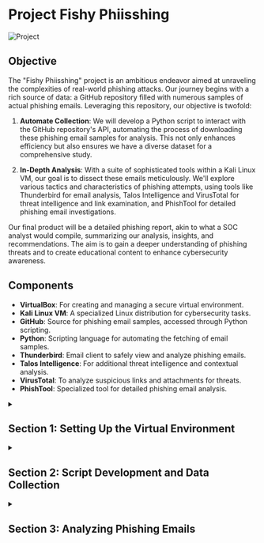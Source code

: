 # Project Fishy Phiisshing

![Project](https://i.imgur.com/KY3g39T.png)

## Objective

The "Fishy Phiisshing" project is an ambitious endeavor aimed at unraveling the complexities of real-world phishing attacks. Our journey begins with a rich source of data: a GitHub repository filled with numerous samples of actual phishing emails. Leveraging this repository, our objective is twofold:

1. **Automate Collection**: We will develop a Python script to interact with the GitHub repository's API, automating the process of downloading these phishing email samples for analysis. This not only enhances efficiency but also ensures we have a diverse dataset for a comprehensive study.

2. **In-Depth Analysis**: With a suite of sophisticated tools within a Kali Linux VM, our goal is to dissect these emails meticulously. We'll explore various tactics and characteristics of phishing attempts, using tools like Thunderbird for email analysis, Talos Intelligence and VirusTotal for threat intelligence and link examination, and PhishTool for detailed phishing email investigations.

Our final product will be a detailed phishing report, akin to what a SOC analyst would compile, summarizing our analysis, insights, and recommendations. The aim is to gain a deeper understanding of phishing threats and to create educational content to enhance cybersecurity awareness.

## Components

- **VirtualBox**: For creating and managing a secure virtual environment.
- **Kali Linux VM**: A specialized Linux distribution for cybersecurity tasks.
- **GitHub**: Source for phishing email samples, accessed through Python scripting.
- **Python**: Scripting language for automating the fetching of email samples.
- **Thunderbird**: Email client to safely view and analyze phishing emails.
- **Talos Intelligence**: For additional threat intelligence and contextual analysis.
- **VirusTotal**: To analyze suspicious links and attachments for threats.
- **PhishTool**: Specialized tool for detailed phishing email analysis.


<details>
  <summary><h2><b>Section 1: Setting Up the Virtual Environment</b></h2></summary>
  This section outlines the initial setup of our Kali Linux virtual machine for the phishing analysis project. We'll begin by updating the system, followed by installing Thunderbird, and ensuring our Python environment is properly configured.

  - **Step 1: Update and Upgrade Kali Linux**:  
    Our first step is to update the Kali Linux system to ensure we have the latest security patches and functionalities.
    ```bash
    sudo apt update && sudo apt upgrade -y
    ```
    ![Placeholder Image 1 for Update](https://i.imgur.com/linkToUpdateImage1.png)
    
  - **Step 2: Install Thunderbird**:  
    Then, we proceed to install Thunderbird, our chosen application for securely managing and viewing phishing emails.
    ```bash
    sudo apt install thunderbird -y
    ```
    ![Placeholder Image 1 for Thunderbird](https://i.imgur.com/linkToThunderbirdImage1.png)

  - **Step 3: Set Up Python Environment**:  
    Finally, we'll verify that Python is installed and ready, and then set up pip, Python's package manager. We'll also install the 'requests' library, which is crucial for our scripting tasks.
    - Confirm Python installation:
      ```bash
      python3 --version
      ```
    - Install Python if necessary:
      ```bash
      sudo apt install python3 -y
      ```
    - Check pip installation and install 'requests':
      ```bash
      pip3 --version
      pip3 install requests
      ```
    ![Placeholder Image 1 for Python Setup](https://i.imgur.com/linkToPythonSetupImage1.png)

  With these steps completed, our Kali Linux VM is fully prepared with the latest updates, Thunderbird is ready for email analysis, and our Python environment is equipped for scripting. This forms a robust foundation for our phishing email analysis endeavor.

</details>


<details>
  <summary><h2><b>Section 2: Script Development and Data Collection</b></h2></summary>
  In this section, we'll dive into the development of our Python script. This script will interact with the GitHub API to automate the downloading of phishing email samples.<br><br>

  - **Step 1: Discovering the Data Source**
  Our search for real-world phishing samples begins with a simple Google search: "github phishing pot". The search results lead us to a GitHub repository containing a collection of phishing emails.

  ![Screenshot of Google search result](path-to-your-screenshot-of-google-search)

  Upon visiting the repository, we note the following details which are crucial for our script:

  - GitHub Username: `rf-peixoto`
  - Repository Name: `phishing_pot`
  - Branch Name: `main`
  - Folder Containing Emails: `email`

  ![Screenshot of the GitHub repository](path-to-your-screenshot-of-github-repo)

  With this information, we can begin crafting our script.

  - **Step 2: Crafting the Python Script**
  The script is developed in Python, a powerful language for automation tasks. As we look at the script, it's important to recognize the lines beginning with `#`. These are comments, meant to explain the steps and provide clarity on the script's operation. They are not executed as code and are simply there to guide anyone reading the script.<br><br>
  
  ```python
    import requests  # Importing the requests library to handle HTTP requests
    import os  # Importing the os library for interacting with the operating system

    # Setting variables for GitHub repository details
    github_username = 'rf-peixoto'  # GitHub username
    repository_name = 'phishing_pot'  # Repository name
    branch_name = 'main'  # Branch name

    # Setting the folder in the GitHub repo and the local directory to save files
    github_folder = 'email'  # Folder name in the GitHub repository
    local_folder = '/home/thuynh808/Desktop/Phishing/samples/'  # Local folder path for saving files

    # Constructing the URL to access the contents of the specified folder in the GitHub repository
    url = f'https://api.github.com/repos/{github_username}/{repository_name}/contents/{github_folder}?ref={branch_name}'

    # Making an HTTP GET request to the GitHub API
    response = requests.get(url)
    # Checking if the request was successful
    if response.status_code == 200:
        files = response.json()  # Parsing the response to JSON to get a list of files
        # Iterating over each file in the folder
        for file in files:
            # Checking if the file is an email file (.eml)
            if file['name'].endswith('.eml'):
                # Making a GET request to download the file
                download_response = requests.get(file['download_url'])
                # Checking if the download was successful
                if download_response.status_code == 200:
                    # Opening/creating a file in write-binary mode in the specified local directory
                    with open(os.path.join(local_folder, file['name']), 'wb') as f:
                        f.write(download_response.content)  # Writing the content of the download to the file
                    print(f'Downloaded: {file["name"]}')  # Printing a confirmation message
                else:
                    print(f'Failed to download: {file["name"]}')  # Printing an error message if download fails
    else:
        print(f'Failed to access GitHub folder: {github_folder}')  # Printing an error message if GitHub folder access fails
  ```
   <br>

  - **Step 3: Saving and Running the Script**<br><br>
    - After the script is crafted, the next steps are to save it and execute it to begin the download process.<br><br>
    - Here, we'll save the script as 'download_emails.py'<br><br>
    - In the terminal, navigate to the location of our script and run 'python download_emails.py' (make sure we have the proper privileges)<br><br>

  ![Placeholder Image for Script Development](https://i.imgur.com/linkToScriptDevImage.png)

  We've now identified a valuable data source, crafted a Python script to automate data retrieval, and run the script to populate our local directory with phishing email samples. This sets a solid foundation for the analysis phase, where we'll dissect the tactics used in these deceptive emails.
  
</details>

<details>
  <summary><h2><b>Section 3: Analyzing Phishing Emails</b></h2></summary>
  In this part of our project, we'll carefully examine 2 phishing email samples. We'll use Thunderbird to inspect its content, while tools like PhishTool and VirusTotal can help us examine their deeper technical aspects.

  <details>
  <summary><h3><b>Subsection 3.1: Email Analysis #1</b></h3></summary>
    
  Let's begin our investigation by opening the first email file in Thunderbird on our Kali machine. Time to start the analysis!

  - **Email Examination with Thunderbird**:  
    We open a suspicious email that claims to be from a popular streaming service. This email is a prime example of a phishing attempt due to the following signs:<br>

    - Urgent call to action
    - Grammatical errors
    - Demand for immediate verification of account details

![Screenshot of phishing email in Thunderbird](path-to-the-screenshot-of-email-in-thunderbird)

  Next, we'll take a look at the source code to gather more intel.

![Screenshot of email source code in Thunderbird](path-to-the-screenshot-of-email-source-code-in-thunderbird)

    
  - **Source Code Analysis**:<br>
    Diving into the source code of the email, we identify multiple discrepancies that confirms our suspicions:
    - Return Path and Originating IP Mismatch:
      - Return-Path: <38Xo3ybKucYXJ85d5PPgDKo7v@torres.newenglandmuscle.com>
      - Originating IP: [38.135.39.232]
    
    - Authentication Results:
      - SPF: pass for domain torres.newenglandmuscle.com
      - DKIM: neutral with no clear alignment with the sender domain
      - DMARC: None indicating no DMARC record found for the sending domain<br><br>
    This means that the sender was not properly verified<br>
    
    - Language Indicating Urgency:
      - Phrase: "Please note that if your informations is not validate within 24 hours, Your Account will be permanently blocked!"<br><br>
    Phishing attempts usually would rush the victim to take action immediately.<br>

    - Grammatical Errors:
      - Word: informations instead of the correct term information<br><br>
    Grammar issures are good indicators for phishing attempts

    - Sender Information:
      - Display Name: NETFLIX🎬
      - Sender Email: 205483683@torres.newenglandmuscle.com<br><br>
    Their goal is to impersonate someone we trust to trick us into thinking they're legitimate.

    - Suspicious Link:
      - The email prompts action to "UPDATE MY PAYMENT DETAILS" with a suspicious link:<br><br>
        `http://ahotbid.com/crN0Hc.phtml?drcVgkccstXDcyH8mcfcFlcpc7jfBh566cbbb4Q`<br><br>
    This link could lead us to credential harvesters or introduce malware into our system.
        
![Screenshot of email source code in Thunderbird](path-to-the-screenshot-of-email-source-code-in-thunderbird)

  - **Analysis with PhishTool**:  
    We will utilize PhishTool to analyze the email header and trace the origin of the email, looking for discrepancies that could confirm a phishing attempt.
    - Head to `phishtool.com` and submit the sample email for analysis
    - We can confirm several indicators of phishing that were initially observed in the source code:
      - The email is sent from an IP address that does not align with the legitimate domain.
      - The Return-Path and originating IP address are linked to a domain not associated with Netflix
      - SPF and DKIM checks do not align with typical results for legitimate emails from the claimed sender

    
![Screenshot of email analysis in PhishTool](path-to-phish-tool-analysis-screenshot)

![Screenshot of email analysis in PhishTool](path-to-phish-tool-analysis-screenshot)

  - **WHOIS Lookup Confirmation**:  
    A WHOIS lookup on the originating IP address uncovers that the email originated from an IP associated with 'PSINet, Inc.', which does not correspond with the Netflix domain. This discrepancy is a common trait of phishing emails.

![Screenshot of WHOIS lookup](path-to-whois-lookup-screenshot)

![Screenshot of WHOIS lookup](path-to-whois-lookup-screenshot)

  With these steps, we've confirmed the suspicious nature of the email using our analysis tools, reinforcing the initial red flags detected in the email content.
  
  - **Rendered HTML and Credential Harvesting Page**:  
    Upon rendering the HTML of the phishing email, we encounter a credential harvesting page, disguised as a legitimate login portal to deceive the recipient into providing sensitive information.

![Screenshot of credential harvesting page](path-to-credential-harvesting-page-screenshot)

  This thorough analysis not only showcases the deceptive techniques used by cybercriminals but also emphasizes the importance of vigilant examination of every aspect of an email that raises suspicion.

  </details>

  <details>
  <summary><h3><b>Subsection 3.2: Email Analysis #2</b></h3></summary>

  Now lets dig into a detailed examination of our phishing email #2, exploring its contents and analyzing the header to uncover the tactics used by cybercriminals.

  - **Initial Email Inspection with Thunderbird**:

    Upon opening the suspicious email in Thunderbird, we notice some immediate red flags:
    - Missing Body Content:
      - The email lacks any body content, displaying only the subject line which could be a tactic to evade simple content filters.
    
    - Subject Line Presence:
      - The subject line alone is designed to create a sense of urgency or curiosity to compel the recipient to view the attachment.
    
    - Sender Mismatch:
      - The sender's email address (`auth-replyP8YjBYJqsq@lynnswig.com`) does not match the expected domain of a legitimate Apple communication.
    
    - Sole Attachment:
      - A solitary attachment is present, often a vector for delivering malware or enticing users to enter their credentials on a fraudulent webpage.

![Screenshot](path-to-the-screenshot-of-email-in-thunderbird)<br><br>

  - **Source Code Analysis**:
  
    Closer examination of the email's source code uncovers alarming details:
    - Return Path and IP Mismatch: 
      - The Return-Path (`auth-replyP8YjBYJqsq@lynnswig.com`) differs from the Originating IP (`40.107.94.65`), which is not typically associated with legitimate Apple emails.
        
    - Authentication Results: 
      - The SPF check passes, but the absence of a DMARC policy (`DMARC: none`) for `lynnswig.com` is concerning as it allows for potential domain impersonation.

![Screenshot](path-to-the-screenshot-of-email-in-thunderbird)<br><br>


  - **PhishTool Analysis**:

    Now lets import the source code into PhishTool for analysis. This provides insight into the email's journey through various servers, as well as authentication records which can provide key indicators of phishing.
    - Sender Mismatch:
      - Here we see the sender (`auth-replyP8YjBYJqsq@lynnswig.com`) does not match the expected domain of Apple
        
    - Transmission Path Anomalies: 
      - The email has passed through several servers, which is unusual for direct communication from trusted organizations like Apple.

![Screenshot](path-to-the-screenshot-of-google-message-header-analysis)<br><br>

![Screenshot](path-to-the-screenshot-of-google-message-header-analysis)<br><br>
      
  - *continued analyis...*
    
    - Analysis of SPF, DKIM, and DMARC Records: 
      - No SPF record found for the `lynnswig.com` domain suggests that the domain has not been set up to specify which mail servers are permitted to send email on its behalf.
      - The lack of DKIM and DMARC records could be an indication that the domain is not properly secured and/or possibly spoofed.

    - WHOIS Lookup on Originating IP:
      - The WHOIS lookup reveals that the originating IP (`40.107.94.65`) is owned by Microsoft Corporation. This could imply that the sender might be using a compromised server or is attempting to spoof a legitimate Microsoft IP to lend credibility to the phishing attempt.

![Screenshot](path-to-the-screenshot-of-google-message-header-analysis)<br><br>

![Screenshot](path-to-the-screenshot-of-google-message-header-analysis)<br><br>

  These findings, when combined with the initial email content review, solidify the conclusion that the email is indeed a phishing attempt. The absence of key authentication records, along with the use of a potentially spoofed Microsoft IP, are techniques commonly used by cybercriminals to bypass security measures and exploit recipients.

  </details>

  <details>
  <summary><h3><b>Subsection 3.3: Attachment Analysis for Email `#2` </b></h3></summary>
  
  The analysis of attachments in phishing emails is critical, as these files can contain harmful payloads. We follow a systematic approach to extract and verify the hash of the attachment:

  - **Attachment Retrieval in Thunderbird**:  
    Upon reviewing the email in Thunderbird, we noted an attached file named `Support-1923819248-67889.pdf`, which is characteristic of phishing attempts to disseminate malware or capture sensitive information.
    
    ![Screenshot of the email with attachment in Thunderbird](path-to-email-with-attachment-in-thunderbird)

  - **File Hash Extraction Process**:  
    We saved the attachment to a controlled environment for further analysis. Utilizing terminal commands in Kali Linux, we executed `







These findings highlight the sophistication of phishing tactics and underscore the necessity of rigorous email analysis. The specific values noted here will be instrumental in constructing an informative phishing report.
</details>

<details>
  <summary><h2><b>Section 4: Compiling the Phishing Report</b></h2></summary>
  Our final task is to compile a comprehensive phishing report that encapsulates our findings and insights.

  - **Report Structure**:  
    Outline of the report, including types of attacks, common traits, and notable patterns.
  - **Key Findings**:  
    Summarization of the most significant insights from our analysis.
  - **Recommendations**:  
    Practical advice and strategies based on our findings.

  ![Placeholder Image for Report Compilation](https://i.imgur.com/linkToReportCompilationImage.png)
</details>

<details>
  <summary><h2><b>Section 5: Reflection and SOC Analyst Insights</b></h2></summary>
  In this concluding section, we reflect on the entire project and its implications in the real world of cybersecurity.

  - **Project Reflection**:  
    Discuss the skills and knowledge gained throughout the project.
  - **SOC Analyst Role Simulation**:  
    How this project simulates the role of a SOC analyst and its relevance to actual cybersecurity scenarios.

  ![Placeholder Image for Reflection](https://i.imgur.com/linkToReflectionImage.png)
</details>
